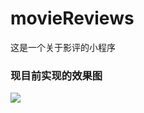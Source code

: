 # movieReviews
这是一个关于影评的小程序
### 现目前实现的效果图
![](http://yanxuan.nosdn.127.net/ce3490d116d42db02b774bcd77d8536a.gif)
